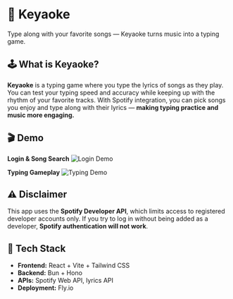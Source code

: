 # 🎵 Keyaoke

Type along with your favorite songs — Keyaoke turns music into a typing game.

## 🕹️ What is Keyaoke?

**Keyaoke** is a typing game where you type the lyrics of songs as they play. You can test your typing speed and accuracy while keeping up with the rhythm of your favorite tracks. With Spotify integration, you can pick songs you enjoy and type along with their lyrics — **making typing practice and music more engaging.**

## 🎬 Demo

**Login & Song Search**
![Login Demo](public/login-search-demo.gif)

**Typing Gameplay**
![Typing Demo](public/typing-demo.gif)

## ⚠️ Disclaimer

This app uses the **Spotify Developer API**, which limits access to registered developer accounts only.
If you try to log in without being added as a developer, **Spotify authentication will not work**.

## 🧠 Tech Stack

- **Frontend:** React + Vite + Tailwind CSS  
- **Backend:** Bun + Hono  
- **APIs:** Spotify Web API, lyrics API  
- **Deployment:** Fly.io  